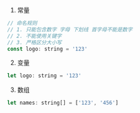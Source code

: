 1. 常量
```js
// 命名规则
// 1. 只能包含数字 字母 下划线 首字母不能是数字
// 2. 不能使用关键字
// 3. 严格区分大小写
const logo: string = '123'
```
2. 变量
```js
let logo: string = '123'
```

3. 数组
```js
let names: string[] = ['123', '456']
```